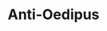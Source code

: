 ---
"\uFEFFauthor_sort": Deleuze, Gilles & Guattari, Felix
authors: Gilles Deleuze & Felix Guattari
comments: ''
cover: "/Users/Raman/Calibre Library/Gilles Deleuze/Anti-Oedipus (197)/cover.jpg"
formats: mobi
id: '197'
identifiers: ''
isbn: ''
languages: eng
library_name: Calibre Library
pubdate: '0101-01-01T09:00:00+09:00'
publisher: ''
rating: ''
series: ''
series_index: '1.0'
size: '1007434'
tags: ''
timestamp: '0101-01-01T09:00:00+09:00'
title: Anti-Oedipus
title_sort: Anti-Oedipus
uuid: 898182b6-c750-4d1d-b96c-34f53d6674b2
"#format": MOBI
layout: book
link: false
---